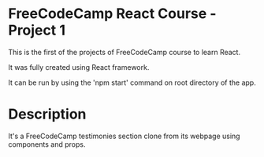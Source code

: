 # FreeCodeCamp React Course - Project 1

This is the first of the projects of FreeCodeCamp course to learn React.

It was fully created using React framework.

It can be run by using the 'npm start' command on root directory of the app.

# Description

It's a FreeCodeCamp testimonies section clone from its webpage using components and props.
